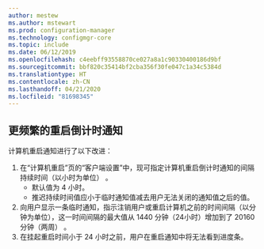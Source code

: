 ```yaml
---
author: mestew
ms.author: mstewart
ms.prod: configuration-manager
ms.technology: configmgr-core
ms.topic: include
ms.date: 06/12/2019
ms.openlocfilehash: c4eebff93558870ce027a8a1c90330400186d9bf
ms.sourcegitcommit: bbf820c35414bf2cba356f30fe047c1a34c5384d
ms.translationtype: HT
ms.contentlocale: zh-CN
ms.lasthandoff: 04/21/2020
ms.locfileid: "81698345"
---
```

## <a name="more-frequent-countdown-notifications-for-restarts"></a>更频繁的重启倒计时通知
<!--3976435-->
计算机重启通知进行了以下改进：

1. 在“计算机重启”页的“客户端设置”中，现可指定计算机重启倒计时通知的间隔持续时间（以小时为单位）    。
     - 默认值为 4 小时。
     - 推迟持续时间值应小于临时通知值减去用户无法关闭的通知值之后的值。
2. 向用户显示一条临时通知，指示注销用户或重启计算机之前的时间间隔（以分钟为单位），这一时间间隔的最大值从 1440 分钟（24小时）增加到了 20160 分钟（两周）  。
3. 在挂起重启时间小于 24 小时之前，用户在重启通知中将无法看到进度条。
